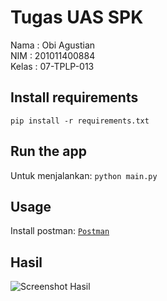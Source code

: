 # Tugas UAS SPK
Nama : Obi Agustian<br>
NIM : 201011400884<br>
Kelas : 07-TPLP-013<br>

## Install requirements
```pip install -r requirements.txt```

## Run the app
Untuk menjalankan:
```python main.py```

## Usage
Install postman:
[`Postman`](https://www.postman.com/downloads/)

## Hasil
<img src='screenshot/Screenshot hasil.png' alt='Screenshot Hasil'/>

